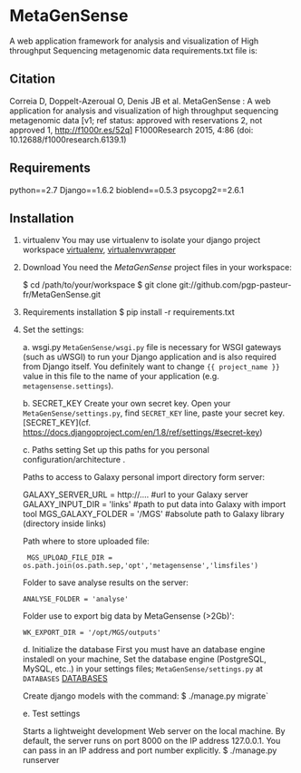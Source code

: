 MetaGenSense
============

A web application framework for analysis and visualization of High throughput Sequencing metagenomic data requirements.txt file is:

Citation
--------

Correia D, Doppelt-Azeroual O, Denis JB et al. MetaGenSense : A web application for analysis and visualization of high throughput sequencing metagenomic data [v1; ref status: approved with reservations 2, not approved 1, http://f1000r.es/52q] F1000Research 2015, 4:86 (doi: 10.12688/f1000research.6139.1) 

Requirements
------------

python==2.7
Django==1.6.2
bioblend==0.5.3
psycopg2==2.6.1

Installation
------------

1. virtualenv
    You may use virtualenv to isolate your django project workspace [virtualenv](http://www.virtualenv.org/),
   [virtualenvwrapper](http://www.doughellmann.com/projects/virtualenvwrapper/)

2. Download
    You need the *MetaGenSense* project files in your workspace:

      $ cd /path/to/your/workspace
      $ git clone git://github.com/pgp-pasteur-fr/MetaGenSense.git

3. Requirements installation
   $ pip install -r requirements.txt

4. Set the settings: 

   a. wsgi.py
     `MetaGenSense/wsgi.py` file is necessary for WSGI gateways (such as uWSGI) to run your Django application and is also
     required from Django itself. You definitely want to change `{{ project_name }}` value in this file to the name of your
     application (e.g. `metagensense.settings`).

   b. SECRET_KEY
     Create your own secret key. Open your `MetaGenSense/settings.py`, find `SECRET_KEY` line, paste your secret key.
     [SECRET_KEY](cf. https://docs.djangoproject.com/en/1.8/ref/settings/#secret-key)

   c. Paths setting
     Set up this paths for you personal configuration/architecture .

     Paths to access to Galaxy personal import directory form server:

      GALAXY_SERVER_URL = http://.... #url to your Galaxy server
      GALAXY_INPUT_DIR = 'links'      #path to put data into Galaxy with import tool
      MGS_GALAXY_FOLDER = '/MGS' #absolute path to Galaxy library (directory inside links)
    

    Path where to store uploaded file:

        MGS_UPLOAD_FILE_DIR = os.path.join(os.path.sep,'opt','metagensense','limsfiles')

     Folder to save analyse results on the server:

       ANALYSE_FOLDER = 'analyse'

     Folder use to export big data by MetaGensense (>2Gb)':

       WK_EXPORT_DIR = '/opt/MGS/outputs'


   d. Initialize the database
     First you must have an database engine instaledl on your machine, 
     Set the database engine (PostgreSQL, MySQL, etc..) in your settings files; `MetaGenSense/settings.py` at `DATABASES` 
     [DATABASES](https://docs.djangoproject.com/en/1.8/ref/settings/#databases)
     
     Create django models with the command: 
       $ ./manage.py migrate`

   e. Test settings

     Starts a lightweight development Web server on the local machine. 
     By default, the server runs on port 8000 on the IP   address 127.0.0.1. 
     You can pass in an IP address and port number explicitly.
     $ ./manage.py runserver



